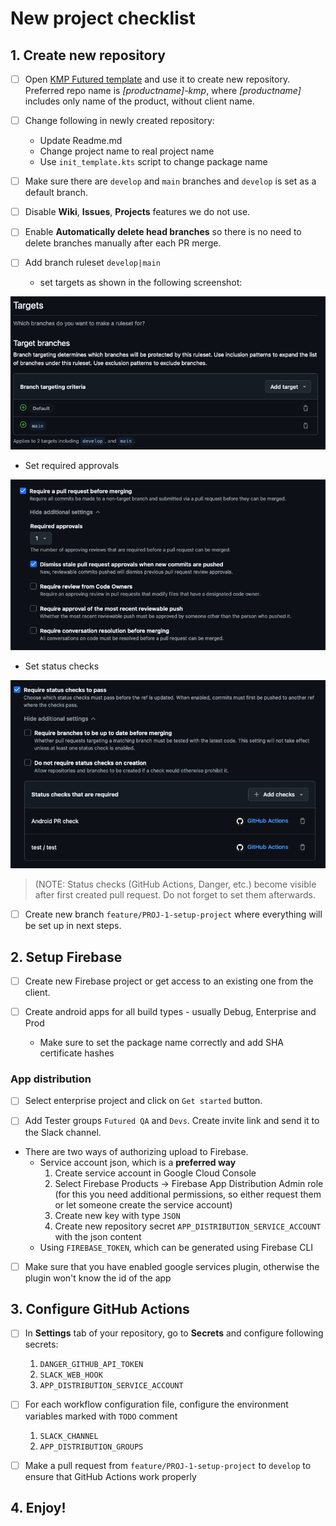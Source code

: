 # New project checklist

## 1. Create new repository

- [ ] Open [KMP Futured template](https://github.com/futuredapp/kmp-futured-template) and use it to create new
  repository. Preferred repo name is *[productname]-kmp*, where *[productname]* includes only name of the product,
  without client name.

- [ ] Change following in newly created repository:
    - Update Readme.md
    - Change project name to real project name
    - Use `init_template.kts` script to change package name

- [ ] Make sure there are `develop` and `main` branches and `develop` is set as a default branch.

- [ ] Disable **Wiki**, **Issues**, **Projects** features we do not use.

- [ ] Enable **Automatically delete head branches** so there is no need to delete branches manually after each PR merge.

- [ ] Add branch ruleset `develop|main`
    - set targets as shown in the following screenshot:

![GitHub target branches](../general/attachments/GitHub_target_branches.png)

- Set required approvals

![GitHub target branches](../general/attachments/GitHub_required_approvals.png)

- Set status checks

![GitHub target branches](attachments/GitHub_status_checks.png)

> (NOTE: Status checks (GitHub Actions, Danger, etc.) become visible after first created pull request. Do not forget to
> set them afterwards.

- [ ] Create new branch `feature/PROJ-1-setup-project` where everything will be set up in next steps.

## 2. Setup Firebase

- [ ] Create new Firebase project or get access to an existing one from the client.

- [ ] Create android apps for all build types - usually Debug, Enterprise and Prod
    - Make sure to set the package name correctly and add SHA certificate hashes

### App distribution

- [ ] Select enterprise project and click on `Get started` button.

- [ ] Add Tester groups `Futured QA` and `Devs`. Create invite link and send it to the Slack channel.

- There are two ways of authorizing upload to Firebase.
    - Service account json, which is a **preferred way**
        1. Create service account in Google Cloud Console
        2. Select Firebase Products -> Firebase App Distribution Admin role (for this you need additional permissions,
           so either request them or let someone create the service account)
        3. Create new key with type `JSON`
        4. Create new repository secret `APP_DISTRIBUTION_SERVICE_ACCOUNT` with the json content
    - Using `FIREBASE_TOKEN`, which can be generated using Firebase CLI

- [ ] Make sure that you have enabled google services plugin, otherwise the plugin won't know the id of the app

## 3. Configure GitHub Actions

- [ ] In **Settings** tab of your repository, go to **Secrets** and configure following secrets:
    1. `DANGER_GITHUB_API_TOKEN`
    2. `SLACK_WEB_HOOK`
    3. `APP_DISTRIBUTION_SERVICE_ACCOUNT`

- [ ] For each workflow configuration file, configure the environment variables marked with `TODO` comment
    1. `SLACK_CHANNEL`
    2. `APP_DISTRIBUTION_GROUPS`

- [ ] Make a pull request from `feature/PROJ-1-setup-project` to `develop` to ensure that GitHub Actions work properly

## 4. Enjoy!
